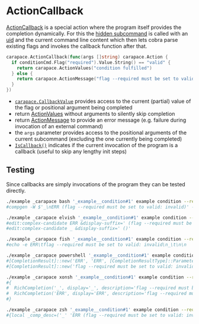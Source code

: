 # ActionCallback
[ActionCallback](https://pkg.go.dev/github.com/rsteube/carapace#ActionCallback) is a special action where the program itself provides the completion dynamically. For this the [hidden subcommand](../gen/hiddenSubcommand.md) is called with an [uid](../gen/uid.md) and the current command line content which then lets cobra parse existing flags and invokes the callback function after that.

```go
carapace.ActionCallback(func(args []string) carapace.Action {
  if conditionCmd.Flag("required").Value.String() == "valid" {
    return carapace.ActionValues("condition fulfilled")
  } else {
    return carapace.ActionMessage("flag --required must be set to valid: " + conditionCmd.Flag("required").Value.String())
  }
})
```

- [`carapace.CallbackValue`](https://pkg.go.dev/github.com/rsteube/carapace#pkg-variables) provides access to the current (partial) value of the flag or positional argument being completed
- return [ActionValues](./actionValues.md) without arguments to silently skip completion
- return [ActionMessage](./actionMessage.md) to provide an error message (e.g. failure during invocation of an external command)
- the `args` parameter provides access to the positional arguments of the current subcommand (excluding the one currently being completed)
- [`IsCallback()`](https://pkg.go.dev/github.com/rsteube/carapace#IsCallback) indicates if the current invocation of the program is a callback (useful to skip any lengthy init steps)

## Testing

Since callbacks are simply invocations of the program they can be tested directly.
```sh
./example _carapace bash '_example__condition#1' example condition --required invalid
#compgen -W $'_\nERR (flag --required must be set to valid: invalid)' -- "${cur//\\ / }" | sed "s!^${curprefix//\\ / }!!"

./example _carapace elvish '_example__condition#1' example condition --required invalid
#edit:complex-candidate ERR &display-suffix=' (flag --required must be set to valid: invalid)'
#edit:complex-candidate _ &display-suffix=' ()'

./example _carapace fish '_example__condition#1' example condition --required invalid
#echo -e ERR\tflag --required must be set to valid: invalid\n_\t\n\n

./example _carapace powershell '_example__condition#1' example condition --required invalid
#[CompletionResult]::new('ERR', 'ERR', [CompletionResultType]::ParameterValue, ' ')
#[CompletionResult]::new('flag --required must be set to valid: invalid', 'flag --required must be set to valid: invalid', [CompletionResultType]::ParameterValue, ' ')

./example _carapace xonsh '_example__condition#1' example condition --required invalid
#{
#  RichCompletion('_', display='_', description='flag --required must be set to valid: invalid', prefix_len=0),
#  RichCompletion('ERR', display='ERR', description='flag --required must be set to valid: invalid', prefix_len=0),
#}

./example _carapace zsh '_example__condition#1' example condition --required invalid
#{local _comp_desc=('_' 'ERR (flag --required must be set to valid: invalid)');compadd -S '' -d _comp_desc '_' 'ERR'}
```
